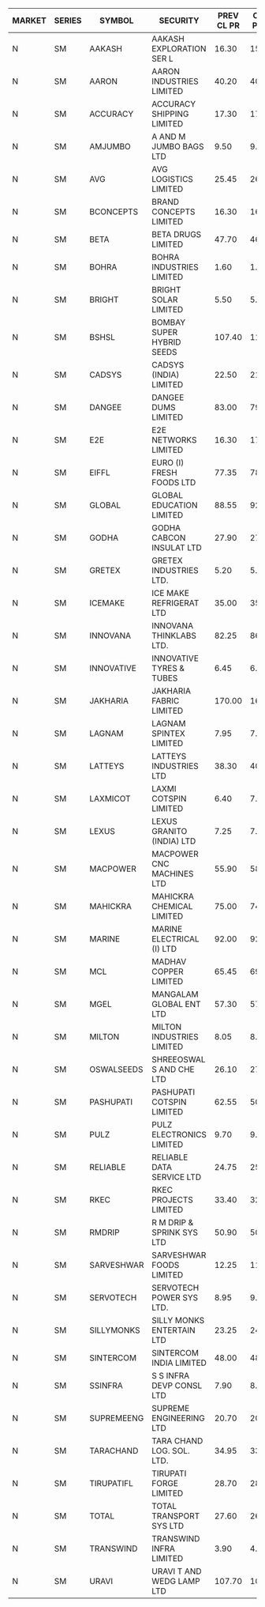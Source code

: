 


| MARKET | SERIES | SYMBOL | SECURITY | PREV CL PR | OPEN PRICE | HIGH PRICE | LOW PRICE | CLOSE PRICE | NET TRDVAL | NET TRDQTY | CORP IND | HI 52 WK | LO 52 WK |
| ----- | ----- | ----- | ----- | ----- | ----- | ----- | ----- | ----- | ----- | ----- | ----- | ----- | ----- |
| N | SM | AAKASH | AAKASH EXPLORATION SER L | 16.30 | 15.50 | 15.50 | 15.50 | 15.50 | 46500.00 | 3000 |  | 87.80 | 14.10 |
| N | SM | AARON | AARON INDUSTRIES LIMITED | 40.20 | 40.40 | 40.40 | 40.40 | 40.40 | 133320.00 | 3300 |  | 53.50 | 40.00 |
| N | SM | ACCURACY | ACCURACY SHIPPING LIMITED | 17.30 | 17.95 | 18.15 | 17.95 | 18.15 | 57760.00 | 3200 |  | 72.00 | 12.35 |
| N | SM | AMJUMBO | A AND M JUMBO BAGS LTD | 9.50 | 9.05 | 9.05 | 9.05 | 9.05 | 72400.00 | 8000 |  | 47.70 | 5.85 |
| N | SM | AVG | AVG LOGISTICS LIMITED | 25.45 | 26.70 | 26.70 | 26.70 | 26.70 | 32040.00 | 1200 |  | 108.00 | 23.10 |
| N | SM | BCONCEPTS | BRAND CONCEPTS LIMITED | 16.30 | 16.95 | 16.95 | 15.50 | 15.50 | 97350.00 | 6000 |  | 54.00 | 15.50 |
| N | SM | BETA | BETA DRUGS LIMITED | 47.70 | 46.00 | 46.00 | 46.00 | 46.00 | 73600.00 | 1600 |  | 105.50 | 37.00 |
| N | SM | BOHRA | BOHRA INDUSTRIES LIMITED | 1.60 | 1.65 | 1.65 | 1.65 | 1.65 | 132000.00 | 80000 |  | 11.90 | .35 |
| N | SM | BRIGHT | BRIGHT SOLAR LIMITED | 5.50 | 5.75 | 5.75 | 5.75 | 5.75 | 17250.00 | 3000 |  | 22.00 | 4.70 |
| N | SM | BSHSL | BOMBAY SUPER HYBRID SEEDS | 107.40 | 111.60 | 111.60 | 109.50 | 109.50 | 265320.00 | 2400 |  | 136.00 | 85.70 |
| N | SM | CADSYS | CADSYS (INDIA) LIMITED | 22.50 | 21.40 | 21.40 | 21.40 | 21.40 | 42800.00 | 2000 |  | 63.45 | 15.50 |
| N | SM | DANGEE | DANGEE DUMS LIMITED | 83.00 | 79.00 | 79.00 | 79.00 | 79.00 | 63200.00 | 800 |  | 180.00 | 79.00 |
| N | SM | E2E | E2E NETWORKS LIMITED | 16.30 | 17.10 | 17.10 | 17.10 | 17.10 | 34200.00 | 2000 |  | 42.60 | 13.30 |
| N | SM | EIFFL | EURO (I) FRESH FOODS LTD | 77.35 | 78.00 | 78.00 | 77.75 | 77.75 | 186800.00 | 2400 |  | 131.00 | 71.00 |
| N | SM | GLOBAL | GLOBAL EDUCATION LIMITED | 88.55 | 92.95 | 92.95 | 92.95 | 92.95 | 92950.00 | 1000 |  | 134.95 | 41.20 |
| N | SM | GODHA | GODHA CABCON INSULAT LTD | 27.90 | 27.90 | 27.90 | 27.90 | 27.90 | 111600.00 | 4000 |  | 30.85 | 10.95 |
| N | SM | GRETEX | GRETEX INDUSTRIES LTD. | 5.20 | 5.40 | 5.40 | 5.40 | 5.40 | 97200.00 | 18000 |  | 5.70 | 5.20 |
| N | SM | ICEMAKE | ICE MAKE REFRIGERAT LTD | 35.00 | 35.00 | 35.00 | 35.00 | 35.00 | 70000.00 | 2000 |  | 79.95 | 25.65 |
| N | SM | INNOVANA | INNOVANA THINKLABS LTD. | 82.25 | 86.35 | 86.35 | 86.00 | 86.00 | 172350.00 | 2000 |  | 352.00 | 73.05 |
| N | SM | INNOVATIVE | INNOVATIVE TYRES & TUBES | 6.45 | 6.70 | 6.70 | 6.15 | 6.70 | 77250.00 | 12000 |  | 21.00 | 5.40 |
| N | SM | JAKHARIA | JAKHARIA FABRIC LIMITED | 170.00 | 169.00 | 169.00 | 169.00 | 169.00 | 135200.00 | 800 |  | 207.00 | 164.50 |
| N | SM | LAGNAM | LAGNAM SPINTEX LIMITED | 7.95 | 7.60 | 7.60 | 7.60 | 7.60 | 22800.00 | 3000 |  | 15.00 | 7.05 |
| N | SM | LATTEYS | LATTEYS INDUSTRIES LTD | 38.30 | 40.15 | 40.15 | 40.15 | 40.15 | 80300.00 | 2000 |  | 65.95 | 35.20 |
| N | SM | LAXMICOT | LAXMI COTSPIN LIMITED | 6.40 | 7.65 | 7.65 | 7.65 | 7.65 | 45900.00 | 6000 |  | 14.80 | 5.80 |
| N | SM | LEXUS | LEXUS GRANITO (INDIA) LTD | 7.25 | 7.20 | 7.20 | 7.20 | 7.20 | 100800.00 | 14000 |  | 24.75 | 4.55 |
| N | SM | MACPOWER | MACPOWER CNC MACHINES LTD | 55.90 | 58.65 | 58.65 | 58.65 | 58.65 | 175950.00 | 3000 |  | 139.00 | 33.30 |
| N | SM | MAHICKRA | MAHICKRA CHEMICAL LIMITED | 75.00 | 74.50 | 75.50 | 74.50 | 75.50 | 225000.00 | 3000 |  | 93.50 | 50.00 |
| N | SM | MARINE | MARINE ELECTRICAL (I) LTD | 92.00 | 92.30 | 92.75 | 92.05 | 92.75 | 739200.00 | 8000 |  | 123.00 | 78.00 |
| N | SM | MCL | MADHAV COPPER LIMITED | 65.45 | 69.90 | 69.90 | 69.45 | 69.45 | 167220.00 | 2400 |  | 277.00 | 52.10 |
| N | SM | MGEL | MANGALAM GLOBAL ENT LTD | 57.30 | 57.30 | 57.30 | 57.30 | 57.30 | 114600.00 | 2000 |  | 58.30 | 51.05 |
| N | SM | MILTON | MILTON INDUSTRIES LIMITED | 8.05 | 8.45 | 8.45 | 8.45 | 8.45 | 74360.00 | 8800 |  | 15.25 | 7.00 |
| N | SM | OSWALSEEDS | SHREEOSWAL S AND CHE LTD | 26.10 | 27.25 | 27.35 | 27.25 | 27.30 | 436800.00 | 16000 |  | 30.25 | 19.95 |
| N | SM | PASHUPATI | PASHUPATI COTSPIN LIMITED | 62.55 | 50.50 | 60.00 | 50.50 | 60.00 | 176800.00 | 3200 |  | 75.00 | 40.00 |
| N | SM | PULZ | PULZ ELECTRONICS LIMITED | 9.70 | 9.90 | 9.90 | 9.90 | 9.90 | 39600.00 | 4000 |  | 46.50 | 9.20 |
| N | SM | RELIABLE | RELIABLE DATA SERVICE LTD | 24.75 | 25.95 | 25.95 | 25.95 | 25.95 | 62280.00 | 2400 |  | 53.50 | 19.95 |
| N | SM | RKEC | RKEC PROJECTS LIMITED | 33.40 | 32.55 | 32.55 | 32.55 | 32.55 | 32550.00 | 1000 |  | 68.00 | 26.20 |
| N | SM | RMDRIP | R M DRIP & SPRINK SYS LTD | 50.90 | 50.90 | 52.00 | 48.40 | 48.40 | 4435600.00 | 88000 |  | 52.00 | 13.00 |
| N | SM | SARVESHWAR | SARVESHWAR FOODS LIMITED | 12.25 | 11.65 | 11.65 | 11.65 | 11.65 | 18640.00 | 1600 |  | 43.85 | 8.45 |
| N | SM | SERVOTECH | SERVOTECH POWER SYS LTD. | 8.95 | 9.25 | 9.35 | 9.25 | 9.30 | 779400.00 | 84000 |  | 17.75 | 6.50 |
| N | SM | SILLYMONKS | SILLY MONKS ENTERTAIN LTD | 23.25 | 24.50 | 24.50 | 23.30 | 23.30 | 187704.00 | 7920 |  | 89.95 | 22.00 |
| N | SM | SINTERCOM | SINTERCOM INDIA LIMITED | 48.00 | 48.00 | 48.60 | 48.00 | 48.60 | 1261000.00 | 26000 |  | 81.00 | 35.55 |
| N | SM | SSINFRA | S S INFRA DEVP CONSL LTD | 7.90 | 8.15 | 8.25 | 7.90 | 8.20 | 171150.00 | 21000 |  | 17.20 | 7.65 |
| N | SM | SUPREMEENG | SUPREME ENGINEERING LTD | 20.70 | 20.50 | 21.60 | 20.50 | 21.60 | 1165600.00 | 56000 |  | 42.00 | 13.20 |
| N | SM | TARACHAND | TARA CHAND LOG. SOL. LTD. | 34.95 | 33.80 | 35.50 | 33.80 | 34.45 | 482700.00 | 14000 |  | 43.00 | 21.10 |
| N | SM | TIRUPATIFL | TIRUPATI FORGE LIMITED | 28.70 | 28.50 | 28.50 | 28.50 | 28.50 | 91200.00 | 3200 |  | 50.10 | 25.55 |
| N | SM | TOTAL | TOTAL TRANSPORT SYS LTD | 27.60 | 26.25 | 26.25 | 26.25 | 26.25 | 157500.00 | 6000 |  | 48.95 | 17.50 |
| N | SM | TRANSWIND | TRANSWIND INFRA LIMITED | 3.90 | 4.05 | 4.05 | 4.05 | 4.05 | 16200.00 | 4000 |  | 9.50 | 2.85 |
| N | SM | URAVI | URAVI T AND WEDG LAMP LTD | 107.70 | 108.35 | 108.35 | 108.35 | 108.35 | 130020.00 | 1200 |  | 120.50 | 95.00 |



